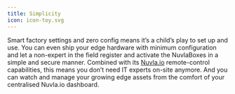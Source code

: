 ```yaml
---
title: Simplicity
icon: icon-toy.svg
---
```


Smart factory settings and zero config means it’s a child’s play to set up and use. You can even ship your edge hardware with minimum configuration and let a non-expert in the field register and activate the NuvlaBoxes in a simple and secure manner. Combined with its&nbsp;<a href="nuvla-io/platform">Nuvla.io</a>&nbsp;remote-control capabilities, this means you don’t need IT experts on-site anymore. And you can watch and manage your growing edge assets from the comfort of your centralised Nuvla.io dashboard.
